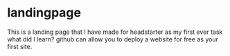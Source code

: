 # landingpage
This is a landing page that I have made for headstarter as my first ever task
what did I learn?
github can allow you to deploy a website for free as your first site.

